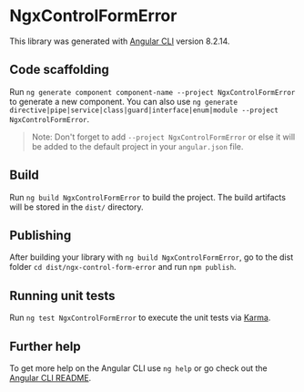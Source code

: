 # NgxControlFormError

This library was generated with [Angular CLI](https://github.com/angular/angular-cli) version 8.2.14.

## Code scaffolding

Run `ng generate component component-name --project NgxControlFormError` to generate a new component. You can also use `ng generate directive|pipe|service|class|guard|interface|enum|module --project NgxControlFormError`.
> Note: Don't forget to add `--project NgxControlFormError` or else it will be added to the default project in your `angular.json` file. 

## Build

Run `ng build NgxControlFormError` to build the project. The build artifacts will be stored in the `dist/` directory.

## Publishing

After building your library with `ng build NgxControlFormError`, go to the dist folder `cd dist/ngx-control-form-error` and run `npm publish`.

## Running unit tests

Run `ng test NgxControlFormError` to execute the unit tests via [Karma](https://karma-runner.github.io).

## Further help

To get more help on the Angular CLI use `ng help` or go check out the [Angular CLI README](https://github.com/angular/angular-cli/blob/master/README.md).
